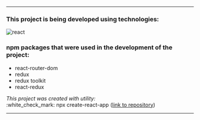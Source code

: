 
___

### This project is being developed using technologies:

![react](https://img.shields.io/badge/React-18.2.0-lightgrey)


### npm packages that were used in the development of the project:

* react-router-dom
* redux
* redux toolkit
* react-redux

<div><i>This project was created with utility:</i></div>
:white_check_mark: npx create-react-app
(<a href="https://github.com/facebook/create-react-app">link to repository</a>)

---
